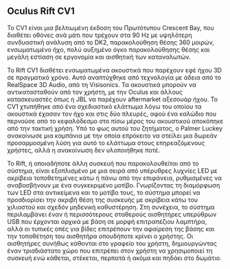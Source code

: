 ## Oculus Rift CV1
Το CV1 είναι μια βελτιωμένη έκδοση του Πρωτότυπου Crescent Bay, που διαθέτει οθόνες ανά μάτι που τρέχουν στα 90 Hz με υψηλότερη συνδυαστική ανάλυση από το DK2, 
παρακολούθηση θέσης 360 μοιρών, ενσωματωμένο ήχο, πολύ αυξημένο όγκο παρακολούθησης θέσης και μεγάλη εστίαση σε εργονομία και αισθητική των καταναλωτών.


Το Rift CV1 διαθέτει ενσωματωμένα ακουστικά που παρέχουν εφέ ήχου 3D σε πραγματικό χρόνο. Αυτό αναπτύχθηκε από τεχνολογία με άδεια από το RealSpace 3D Audio, 
από τη Visisonics. Τα ακουστικά μπορούν να αντικατασταθούν από τον χρήστη, με την Oculus και άλλους κατασκευαστές όπως η JBL να παρέχουν aftermarket αξεσουάρ ήχου. 
Το CV1 χτυπήθηκε από ένα σχεδιαστικό ελάττωμα λόγω του οποίου τα ακουστικά έχασαν τον ήχο και στις δύο πλευρές, αφού ένα καλώδιο που περνούσε από το κεφαλόδεσμο 
στο πίσω μέρος του ακουστικού αποκόπηκε από την τακτική χρήση. Υπό το φως αυτού του ζητήματος, ο Palmer Luckey ανακοίνωσε μια καμπάνια με την οποία επρόκειτο να 
στείλει μια δωρεάν προσαρμοσμένη λύση για αυτό το ελάττωμα στους επηρεαζόμενους χρήστες, αλλά η ανακοίνωση δεν υλοποιήθηκε ποτέ.


Το Rift, ή οποιαδήποτε άλλη συσκευή που παρακολουθείται από το σύστημα, είναι εξοπλισμένο με μια σειρά από υπέρυθρες λυχνίες LED με ακρίβεια τοποθετημένες κάτω ή 
πάνω από την επιφάνεια, ρυθμισμένες να αναβοσβήνουν με ένα συγκεκριμένο μοτίβο. Γνωρίζοντας τη διαμόρφωση των LED στα αντικείμενα και το μοτίβο τους, το σύστημα 
μπορεί να προσδιορίσει την ακριβή θέση της συσκευής με ακρίβεια κάτω του χιλιοστού και σχεδόν μηδενική καθυστέρηση. Στη συνέχεια, το σύστημα περιλαμβάνει έναν ή 
περισσότερους σταθερούς αισθητήρες υπερύθρων USB που έρχονται αρχικά με βάση σε μορφή επιτραπέζιου λαμπτήρα, αλλά οι τυπικές οπές για βίδες επιτρέπουν την αφαίρεση 
της βάσης και την τοποθέτηση του αισθητήρα οπουδήποτε κρίνει ο χρήστης. Οι αισθητήρες συνήθως κάθονται στο γραφείο του χρήστη, δημιουργώντας έναν τρισδιάστατο χώρο 
που επιτρέπει στον χρήστη να χρησιμοποιεί τη συσκευή ενώ κάθεται, στέκεται, περπατά ή ακόμα και πηδάει στο δωμάτιο.

